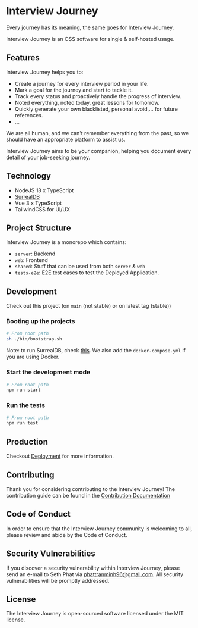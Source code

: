 # Interview Journey

Every journey has its meaning, the same goes for Interview Journey.

Interview Journey is an OSS software for single & self-hosted usage.

## Features

Interview Journey helps you to:

- Create a journey for every interview period in your life.
- Mark a goal for the journey and start to tackle it.
- Track every status and proactively handle the progress of interview.
- Noted everything, noted today, great lessons for tomorrow.
- Quickly generate your own blacklisted, personal avoid,... for future references.
- ...

We are all human, and we can't remember everything from the past, so we should have an appropriate platform to assist us.

Interview Journey aims to be your companion, helping you document every detail of your job-seeking journey.

## Technology
- NodeJS 18 x TypeScript
- [SurrealDB](https://surrealdb.com/)
- Vue 3 x TypeScript
- TailwindCSS for UI/UX

## Project Structure
Interview Journey is a monorepo which contains:

- `server`: Backend
- `web`: Frontend
- `shared`: Stuff that can be used from both `server` & `web`
- `tests-e2e`: E2E test cases to test the Deployed Application.

## Development

Check out this project (on `main` (not stable) or on latest tag (stable))

### Booting up the projects

```bash
# From root path
sh ./bin/bootstrap.sh
```

Note: to run SurrealDB, check [this](https://surrealdb.com/install). We also add the `docker-compose.yml` if 
you are using Docker.

### Start the development mode

```bash
# From root path
npm run start
```

### Run the tests

```bash
# From root path
npm run test
```

## Production

Checkout [Deployment](/) for more information.

## Contributing
Thank you for considering contributing to the Interview Journey! 
The contribution guide can be found in the [Contribution Documentation](/)

## Code of Conduct
In order to ensure that the Interview Journey community is welcoming to all, please review and abide by the Code of Conduct.

## Security Vulnerabilities
If you discover a security vulnerability within Interview Journey, please send an e-mail to Seth Phat via [phattranminh96@gmail.com](phattranminh96@gmail.com). 
All security vulnerabilities will be promptly addressed.

## License
The Interview Journey is open-sourced software licensed under the MIT license.
